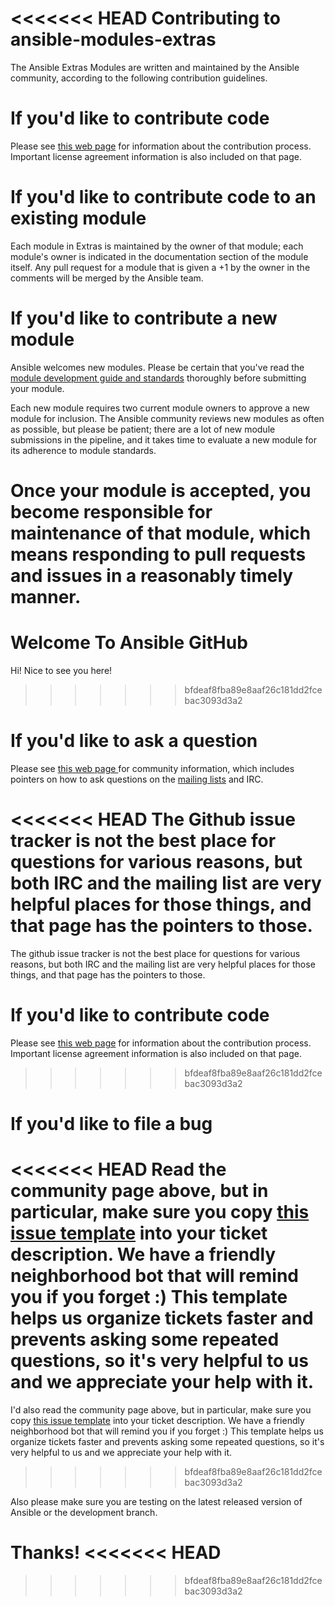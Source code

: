 <<<<<<< HEAD
Contributing to ansible-modules-extras
======================================

The Ansible Extras Modules are written and maintained by the Ansible community, according to the following contribution guidelines. 

If you'd like to contribute code
================================

Please see [this web page](http://docs.ansible.com/community.html) for information about the contribution process. Important license agreement information is also included on that page.

If you'd like to contribute code to an existing module
======================================================
Each module in Extras is maintained by the owner of that module; each module's owner is indicated in the documentation section of the module itself. Any pull request for a module that is given a +1 by the owner in the comments will be merged by the Ansible team.

If you'd like to contribute a new module
========================================
Ansible welcomes new modules. Please be certain that you've read the [module development guide and standards](http://docs.ansible.com/developing_modules.html) thoroughly before submitting your module.

Each new module requires two current module owners to approve a new module for inclusion.  The Ansible community reviews new modules as often as possible, but please be patient; there are a lot of new module submissions in the pipeline, and it takes time to evaluate a new module for its adherence to module standards.

Once your module is accepted, you become responsible for maintenance of that module, which means responding to pull requests and issues in a reasonably timely manner. 
=======
Welcome To Ansible GitHub
=========================

Hi! Nice to see you here!
>>>>>>> bfdeaf8fba89e8aaf26c181dd2fcebac3093d3a2

If you'd like to ask a question
===============================

Please see [this web page ](http://docs.ansible.com/community.html) for community information, which includes pointers on how to ask questions on the [mailing lists](http://docs.ansible.com/community.html#mailing-list-information) and IRC.  

<<<<<<< HEAD
The Github issue tracker is not the best place for questions for various reasons, but both IRC and the mailing list are very helpful places for those things, and that page has the pointers to those.
=======
The github issue tracker is not the best place for questions for various reasons, but both IRC and the mailing list are very helpful places for those things, and that page has the pointers to those.

If you'd like to contribute code
================================

Please see [this web page](http://docs.ansible.com/community.html) for information about the contribution process.  Important license agreement information is also included on that page.
>>>>>>> bfdeaf8fba89e8aaf26c181dd2fcebac3093d3a2

If you'd like to file a bug
===========================

<<<<<<< HEAD
Read the community page above, but in particular, make sure you copy [this issue template](https://github.com/ansible/ansible/blob/devel/ISSUE_TEMPLATE.md) into your ticket description.  We have a friendly neighborhood bot that will remind you if you forget :)  This template helps us organize tickets faster and prevents asking some repeated questions, so it's very helpful to us and we appreciate your help with it.
=======
I'd also read the community page above, but in particular, make sure you copy [this issue template](https://github.com/ansible/ansible/blob/devel/ISSUE_TEMPLATE.md) into your ticket description.  We have a friendly neighborhood bot that will remind you if you forget :)  This template helps us organize tickets faster and prevents asking some repeated questions, so it's very helpful to us and we appreciate your help with it.
>>>>>>> bfdeaf8fba89e8aaf26c181dd2fcebac3093d3a2

Also please make sure you are testing on the latest released version of Ansible or the development branch.

Thanks!
<<<<<<< HEAD
=======


>>>>>>> bfdeaf8fba89e8aaf26c181dd2fcebac3093d3a2
